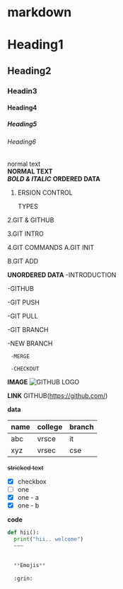 # markdown

# Heading1
## Heading2
### Headin3
#### Heading4
##### Heading5
###### Heading6
normal text</BR>
**NORMAL TEXT**</BR>
***BOLD & ITALIC***
**ORDERED DATA**
1. ERSION CONTROL 
  
    TYPES
 
2.GIT & GITHUB

3.GIT INTRO
 
4.GIT COMMANDS
  A.GIT INIT
  
  B.GIT ADD
 
   
**UNORDERED DATA**
-INTRODUCTION

-GITHUB

   -GIT PUSH
   
   -GIT PULL
   
 -GIT BRANCH
 
  -NEW BRANCH
  
     -MERGE
     
     -CHECKOUT
  
  
  **IMAGE**
  ![GITHUB LOGO](https://cdn0.tnwcdn.com/wp-content/blogs.dir/1/files/2018/03/GitHub-brave-hed-796x418.jpg)
  
  **LINK**
 GITHUB(https://github.com/)
 
 
 
 **data**
 
 |name|college|branch|
 |------|------|------|
 |abc|vrsce|it|
 |xyz|vrsec|cse|
 
 
 ~~stricked text~~
 
 - [x] checkbox
 - [ ] one
 - [x] one - a
 - [x] one - b 

  **code**
  
  
  ~~~python
  def hii():
    print("hii.. welcome")
    ~~~
    
    
    **Emojis**
    
    :grin:
    
